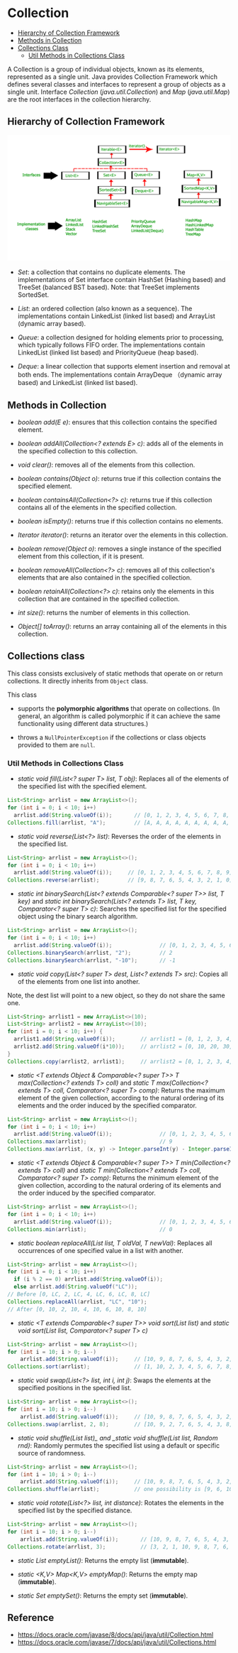 # Collection

<!-- MarkdownTOC -->

- [Hierarchy of Collection Framework](#hierarchy-of-collection-framework)
- [Methods in Collection](#methods-in-collection)
- [Collections Class](#collections-class)
  - [Util Methods in Collections Class](#util-ethods-in-collections-class)

<!-- /MarkdownTOC -->

A Collection is a group of individual objects, known as its elements, represented as a single unit. Java provides Collection Framework which defines several classes and interfaces to represent a group of objects as a single unit. Interface *Collection* (_java.util.Collection_) and *Map* (_java.util.Map_) are the root interfaces in the collection hierarchy.

## Hierarchy of Collection Framework

![Java collection 1](../../images/java-collection.jpg)

- *Set*: a collection that contains no duplicate elements. The implementations of Set interface contain HashSet (Hashing based) and TreeSet (balanced BST based). 
Note: that TreeSet implements SortedSet.

- *List*: an ordered collection (also known as a sequence). The implementations contain LinkedList (linked list based) and ArrayList (dynamic array based).

- *Queue*: a collection designed for holding elements prior to processing, which typically follows FIFO order. The implementations contain LinkedList (linked list based) and PriorityQueue (heap based).

- *Deque*: a linear collection that supports element insertion and removal at both ends. The implementations contain ArrayDeque （dynamic array based) and LinkedList (linked list based).

## Methods in Collection

- _boolean add(E e)_: ensures that this collection contains the specified element.

- _boolean addAll(Collection<? extends E> c)_: adds all of the elements in the specified collection to this collection.

- _void	clear()_: removes all of the elements from this collection.

- _boolean contains(Object o)_: returns true if this collection contains the specified element.

- _boolean containsAll(Collection<?> c)_: returns true if this collection contains all of the elements in the specified collection.

- _boolean isEmpty()_: returns true if this collection contains no elements.

- _Iterator<E> iterator()_: returns an iterator over the elements in this collection.

- _boolean remove(Object o)_: removes a single instance of the specified element from this collection, if it is present.

- _boolean removeAll(Collection<?> c)_: removes all of this collection's elements that are also contained in the specified collection.

- _boolean retainAll(Collection<?> c)_: retains only the elements in this collection that are contained in the specified collection.

- _int size()_: returns the number of elements in this collection.

- _Object[]	toArray()_: returns an array containing all of the elements in this collection.

## Collections class

This class consists exclusively of static methods that operate on or return collections. It directly inherits from `Object` class.

This class

- supports the **polymorphic algorithms** that operate on collections. (In general, an algorithm is called polymorphic if it can achieve the same functionality using different data structures.)

- throws a `NullPointerException` if the collections or class objects provided to them are `null`.

### Util Methods in Collections Class

- _static <T> void fill(List<? super T> list, T obj)_: Replaces all of the elements of the specified list with the specified element.

```java
List<String> arrlist = new ArrayList<>();
for (int i = 0; i < 10; i++)
  arrlist.add(String.valueOf(i));       // [0, 1, 2, 3, 4, 5, 6, 7, 8, 9]
Collections.fill(arrlist, "A");         // [A, A, A, A, A, A, A, A, A, A]
```

- _static void reverse(List<?> list)_: Reverses the order of the elements in the specified list.

```java
List<String> arrlist = new ArrayList<>();
for (int i = 0; i < 10; i++)
  arrlist.add(String.valueOf(i));     // [0, 1, 2, 3, 4, 5, 6, 7, 8, 9]
Collections.reverse(arrlist);         // [9, 8, 7, 6, 5, 4, 3, 2, 1, 0] 
```

- _static <T> int	binarySearch(List<? extends Comparable<? super T>> list, T key)_ and _static <T> int	binarySearch(List<? extends T> list, T key, Comparator<? super T> c)_: Searches the specified list for the specified object using the binary search algorithm.

```java
List<String> arrlist = new ArrayList<>();
for (int i = 0; i < 10; i++)
  arrlist.add(String.valueOf(i));               // [0, 1, 2, 3, 4, 5, 6, 7, 8, 9]
Collections.binarySearch(arrlist, "2");         // 2
Collections.binarySearch(arrlist, "-10");       // -1
```

- _static <T> void copy(List<? super T> dest, List<? extends T> src)_: Copies all of the elements from one list into another.

Note, the dest list will point to a new object, so they do not share the same one.

```java
List<String> arrlist1 = new ArrayList<>(10);
List<String> arrlist2 = new ArrayList<>(10);
for (int i = 0; i < 10; i++) {
  arrlist1.add(String.valueOf(i));        // arrlist1 = [0, 1, 2, 3, 4, 5, 6, 7, 8, 9]
  arrlist2.add(String.valueOf(i*10));     // arrlist2 = [0, 10, 20, 30, 40, 50, 60, 70, 80, 90]
}
Collections.copy(arrlist2, arrlist1);     // arrlist2 = [0, 1, 2, 3, 4, 5, 6, 7, 8, 9] 
```

- _static <T extends Object & Comparable<? super T>> T max(Collection<? extends T> coll)_ and _static <T> T	max(Collection<? extends T> coll, Comparator<? super T> comp)_: Returns the maximum element of the given collection, according to the natural ordering of its elements and the order induced by the specified comparator.

```java
List<String> arrlist = new ArrayList<>();
for (int i = 0; i < 10; i++)
  arrlist.add(String.valueOf(i));               // [0, 1, 2, 3, 4, 5, 6, 7, 8, 9]
Collections.max(arrlist);                       // 9
Collections.max(arrlist, (x, y) -> Integer.parseInt(y) - Integer.parseInt(x));  // 0
```

- _static <T extends Object & Comparable<? super T>> T min(Collection<? extends T> coll)_ and _static <T> T	min(Collection<? extends T> coll, Comparator<? super T> comp)_: Returns the minimum element of the given collection, according to the natural ordering of its elements and the order induced by the specified comparator.

```java
List<String> arrlist = new ArrayList<>();
for (int i = 0; i < 10; i++)
  arrlist.add(String.valueOf(i));               // [0, 1, 2, 3, 4, 5, 6, 7, 8, 9]
Collections.min(arrlist);                       // 0
```

- _static <T> boolean	replaceAll(List<T> list, T oldVal, T newVal)_: Replaces all occurrences of one specified value in a list with another.

```java
List<String> arrlist = new ArrayList<>();
for (int i = 0; i < 10; i++)
  if (i % 2 == 0) arrlist.add(String.valueOf(i));
  else arrlist.add(String.valueOf("LC"));
// Before [0, LC, 2, LC, 4, LC, 6, LC, 8, LC]
Collections.replaceAll(arrlist, "LC", "10");
// After [0, 10, 2, 10, 4, 10, 6, 10, 8, 10]
```

- _static <T extends Comparable<? super T>> void sort(List<T> list)_ and _static <T> void	sort(List<T> list, Comparator<? super T> c)_

```java
List<String> arrlist = new ArrayList<>();
for (int i = 10; i > 0; i--)
    arrlist.add(String.valueOf(i));     // [10, 9, 8, 7, 6, 5, 4, 3, 2, 1]
Collections.sort(arrlist);              // [1, 10, 2, 3, 4, 5, 6, 7, 8, 9]
```

- _static void swap(List<?> list, int i, int j)_: Swaps the elements at the specified positions in the specified list.

```java
List<String> arrlist = new ArrayList<>();
for (int i = 10; i > 0; i--)
    arrlist.add(String.valueOf(i));     // [10, 9, 8, 7, 6, 5, 4, 3, 2, 1]
Collections.swap(arrlist, 2, 8);        // [10, 9, 2, 7, 6, 5, 4, 3, 8, 1]
```

- _static void shuffle(List<?> list)_ and _static void shuffle(List<?> list, Random rnd)_: Randomly permutes the specified list using a default or specific source of randomness.

```java
List<String> arrlist = new ArrayList<>();
for (int i = 10; i > 0; i--)
    arrlist.add(String.valueOf(i));     // [10, 9, 8, 7, 6, 5, 4, 3, 2, 1]
Collections.shuffle(arrlist);           // one possibility is [9, 6, 10, 2, 8, 4, 1, 3, 7, 5]
```

- _static void rotate(List<?> list, int distance)_: Rotates the elements in the specified list by the specified distance.

```java
List<String> arrlist = new ArrayList<>();
for (int i = 10; i > 0; i--)
    arrlist.add(String.valueOf(i));       // [10, 9, 8, 7, 6, 5, 4, 3, 2, 1]
Collections.rotate(arrlist, 3);           // [3, 2, 1, 10, 9, 8, 7, 6, 5, 4]
```

- _static <T> List<T>	emptyList()_: Returns the empty list (**immutable**).

- _static <K,V> Map<K,V> emptyMap()_: Returns the empty map (**immutable**).

- _static <T> Set<T> emptySet()_: Returns the empty set (**immutable**).

## Reference 

- <https://docs.oracle.com/javase/8/docs/api/java/util/Collection.html>
- <https://docs.oracle.com/javase/7/docs/api/java/util/Collections.html>
